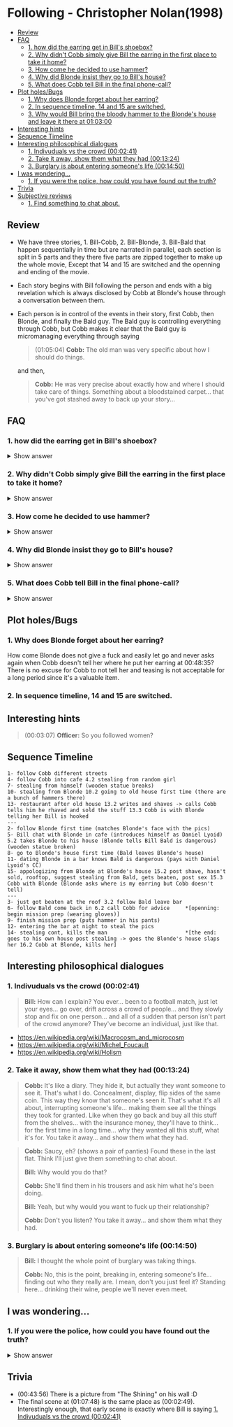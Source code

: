 # Following - Christopher Nolan(1998)

* [Review](#review)
* [FAQ](#faq)
    - [1. how did the earring get in Bill's shoebox?](#1-how-did-the-earring-get-in-bills-shoebox)
    - [2. Why didn't Cobb simply give Bill the earring in the first place to take it home?](#2-why-didnt-cobb-simply-give-bill-the-earring-in-the-first-place-to-take-it-home)
    - [3. How come he decided to use hammer?](#3-how-come-he-decided-to-use-hammer)
    - [4. Why did Blonde insist they go to Bill's house?](#4-why-did-blonde-insist-they-go-to-bills-house)
    - [5. What does Cobb tell Bill in the final phone-call?](#5-what-does-cobb-tell-bill-in-the-final-phone-call)
* [Plot holes/Bugs](#plot-holesbugs)
    - [1. Why does Blonde forget about her earring?](#1-why-does-blonde-forget-about-her-earring)
    - [2. In sequence timeline, 14 and 15 are switched.](#2-in-sequence-timeline-14-and-15-are-switched)
    - [3. Why would Bill bring the bloody hammer to the Blonde's house and leave it there at 01:03:00](#3-why-would-bill-bring-the-bloody-hammer-to-the-blondes-house-and-leave-it-there-at-010300)
* [Interesting hints](#interesting-hints)
* [Sequence Timeline](#sequence-timeline)
* [Interesting philosophical dialogues](#interesting-philosophical-dialogues)
    - [1. Indivuduals vs the crowd (00:02:41)](#1-indivuduals-vs-the-crowd-000241)
    - [2. Take it away, show them what they had (00:13:24)](#2-take-it-away-show-them-what-they-had-001324)
    - [3. Burglary is about entering someone's life (00:14:50)](#3-burglary-is-about-entering-someones-life-001450)
* [I was wondering...](#i-was-wondering)
    - [1. If you were the police, how could you have found out the truth?](#1-if-you-were-the-police-how-could-you-have-found-out-the-truth)
* [Trivia](#trivia)
* [Subjective reviews](#subjective-reviews)
    - [1. Find something to chat about.](#1-find-something-to-chat-about)

## Review

* We have three stories, 1. Bill-Cobb, 2. Bill-Blonde, 3. Bill-Bald that happen
    sequentially in time but are narrated in parallel, each section is split in 5 parts and
    they there five parts are zipped together to make up the whole movie, Except that 14
    and 15 are switched and the openning and ending of the movie.

* Each story begins with Bill following the person and ends with a big revelation which
    is always disclosed by Cobb at Blonde's house through a conversation between them.

* Each person is in control of the events in their story, first Cobb, then Blonde, and
    finally the Bald guy. The Bald guy is controlling everything through Cobb, but Cobb
    makes it clear that the Bald guy is micromanaging everything through saying 
    > (01:05:04) **Cobb:** The old man was very specific about how I should do things. 

    and then,
    > **Cobb:** He was very precise about exactly how and where I should take care of things. Something about a bloodstained carpet... that you've got stashed away to back up your story...

## FAQ

### 1. how did the earring get in Bill's shoebox? 
<details><summary>Show answer</summary>

  * Of course Bill did not take it because he did not find it at 00:27:52 or later.
  * The earring was put there to pin the killing of Blonde on Bill. So it couldn't have been
  Blonde who hid it either.
  * So Cobb must have done it, but we see at 00:11:23 that Cobb fails to pick the lock
  and also later at 00:29:48 we see that he breaks the door, so he definately can't
  pick a lock. Therefore, if he wanted to break in Bill's house he should have broken the
  door and so Bill would have noticed. So it is only possible that he did it at the end of
  the story, supposedly when he takes the money from his house, but then the police would
  suspect someone else must have been involved who broke his door and took the money. But
  they could also think that he hid the money somewhere else and broke his own door to 
  backup his story.
</details>

### 2. Why didn't Cobb simply give Bill the earring in the first place to take it home?
<details><summary>Show answer</summary>

  Because if he did that, Bill might have given it back to the Blonde, but Cobb needed
  it to be found in Bill's house. We know that he suspects Bill would do that because

  > (00:48:27) **Cobb:** You may even get most of it back, if you're lucky.

  And later,
  > **Blonde:** So does that mean you'll tell me where you hid my earring?
  >
  > **Cobb:** No. And I wouldn't wait for your panties either. He's too embarrassed to give those back to you.
</details>

### 3. How come he decided to use hammer? 
<details><summary>Show answer</summary> 

  **1. 00:22:17**
  > **Bill:** Surprisingly enough, I thought you might be able to give me some advice.
  >
  > **Cobb:** Steel whip. Nunchucks, they're all right. Tools are good, sharpened screwdriver, 
  > hammer, chisel
  >
  > **Bill:** "Hammer"?
  >
  > **Cobb:** Yeah. Medium size. Good rubber grip. It's very nasty. If you get a claw hammer, 
  > you can pry doors with it. Slip it into the back of your waistband, you're set.

  **2. 00:34:31**

  there were a couple of hammers in the old house, influencing Bill's sub-conscious

</details>

### 4. Why did Blonde insist they go to Bill's house? 
<details><summary>Show answer</summary>

  > (00:20:27) **Bill:** So why, when you agreed to have a drink with me, did we have to come here?
  > 
  > **Blonde:** He still gets jealous, and... I didn't feel like going back to my place. I got burgled yesterday.
</details>

### 5. What does Cobb tell Bill in the final phone-call? 
<details><summary>Show answer</summary>

  > (00:59:52) **Bill:** I've got it. I've got to drop off the fucking money first. Money. Bundles of 
  > fucking money. Nothing. Nothing. "Okay"? I'll, I'll be around soon.

  Don't know the answer
</details>

## Plot holes/Bugs

### 1. Why does Blonde forget about her earring?
How come Blonde does not give a fuck and easily let go and never asks again when Cobb
doesn't tell her where he put her earring at 00:48:35? There is no excuse for
Cobb to not tell her and teasing is not acceptable for a long period since it's a
valuable item.

### 2. In sequence timeline, 14 and 15 are switched.

## Interesting hints

> (00:03:07) **Officer:** So you followed women?

## Sequence Timeline
```
1- follow Cobb different streets
4- follow Cobb into cafe 4.2 stealing from random girl
7- stealing from himself (wooden statue breaks)
10- stealing from Blonde 10.2 going to old house first time (there are a bunch of hammers there)
13- restaurant after old house 13.2 writes and shaves -> calls Cobb tells him he rhaved and sold the stuff 13.3 Cobb is with Blonde telling her Bill is hooked
---
2- follow Blonde first time (matches Blonde's face with the pics)
5- Bill chat with Blonde in cafe (introduces himself as Daniel Lyoid) 5.2 takes Blonde to his house (Blonde tells Bill Bald is dangerous) (wooden statue broken)
8- go to Blonde's house first time (Bald leaves Blonde's house)
11- dating Blonde in a bar knows Bald is dangerous (pays with Daniel Lyoid's CC)
15- appologizing from Blonde at Blonde's house 15.2 post shave, hasn't sold, rooftop, suggest stealing from Bald, gets beaten, post sex 15.3 Cobb with Blonde (Blonde asks where is my earring but Cobb doesn't tell)
---
3- just got beaten at the roof 3.2 follow Bald leave bar
6- follow Bald come back in 6.2 call Cobb for advice     *[openning: begin mission prep (wearing gloves)]
9- finish mission prep (puts hammer in his pants)
12- entering the bar at night to steal the pics
14- stealing cont, kills the man                         *[the end: goes to his own house post stealing -> goes the Blonde's house slaps her 16.2 Cobb at Blonde, kills her]
```

## Interesting philosophical dialogues

### 1. Indivuduals vs the crowd (00:02:41)
> **Bill:** How can I explain? You ever... been to a football match, just let your eyes...
> go over, drift across a crowd of people... and they slowly stop and fix on one person...
> and all of a sudden that person isn't part of the crowd anymore? They've become an 
> individual, just like that.
* https://en.wikipedia.org/wiki/Macrocosm_and_microcosm
* https://en.wikipedia.org/wiki/Michel_Foucault
* https://en.wikipedia.org/wiki/Holism

### 2. Take it away, show them what they had (00:13:24)
> **Cobb:** It's like a diary. They hide it, but actually they want someone to see it.
> That's what I do. Concealment, display, flip sides of the same coin.
> This way they know that someone's seen it.
> That's what it's all about, interrupting someone's life...
> making them see all the things they took for granted.
> Like when they go back and buy all this stuff from the shelves...
> with the insurance money, they'll have to think...
> for the first time in a long time...
> why they wanted all this stuff, what it's for.
> You take it away... and show them what they had.

> **Cobb:** Saucy, eh? (shows a pair of panties)
> Found these in the last flat.
> Think I'll just give them something to chat about.
>
> **Bill:** Why would you do that?
>
> **Cobb:** She'll find them in his trousers and ask him what he's been doing.
>
> **Bill:** Yeah, but why would you want to fuck up their relationship?
>
> **Cobb:** Don't you listen? You take it away... and show them what they had.

### 3. Burglary is about entering someone's life (00:14:50)
> **Bill:** I thought the whole point of burglary was taking things.
>
> **Cobb:** No, this is the point, breaking in, entering someone's life... finding out who 
> they really are. I mean, don't you just feel it? Standing here... drinking their wine, 
> people we'll never even meet.

## I was wondering...

### 1. If you were the police, how could you have found out the truth? 
<details><summary>Show answer</summary>

**1.** One possible trace would be that the random girl who was cheating on her boyfriend saw
them in the restaurant and saw that Cobb gave the card to Bill and he signed it and paid
the Bill with it, and then it could be matched with the records of the restaurant that
Daniel Lyoid paid the Bill. But she might not want to risk her relationship.

**2.** Bald guy didn't pay a dime to Cobb, he told Cobb to take the stolen money from Bill. 
And then Bald would get back the money from insurance, but he was running illigal
business, so he wouldn't normally report how much money he makes and has in his safe,
but this time, since he knew he was gonna get stolen from, he might have become greedy
and reported the money correctly, because Cobb took the money so he couldn't prove how
much money was in the safe. Now the police could have checked tax records and discovered
that his earning had a huge jump prior to the incident and figure that he probably knew
the incident was goin to happen.

</details>

## Trivia

* (00:43:56) There is a picture from "The Shining" on his wall :D
* The final scene at (01:07:48) is the same place as (00:02:49). 
  Interestingly enough, that early scene is exactly where Bill is saying [1. Indivuduals vs the crowd (00:02:41)](#1-indivuduals-vs-the-crowd-000241)

